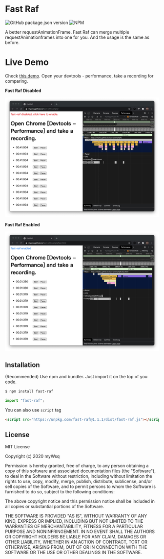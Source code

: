 # Fast Raf

![GitHub package.json version](https://img.shields.io/github/package-json/v/myWsq/fast-raf) ![NPM](https://img.shields.io/npm/l/fast-raf)

A better requestAnimationFrame. Fast Raf can merge multiple requestAnimationframes into one for you. And the usage is the same as before.

# Live Demo

Check [this demo](https://mywsq.github.io/fast-raf/example/). Open your devtools - performance, take a recording for comparing.

**Fast Raf Disabled**

![disabled](./fast-raf-disabled.jpg)

**Fast Raf Enabled**

![enabled](./fast-raf-enabled.jpg)

## Installation

(Recommended) Use npm and bundler. Just import it on the top of you code.

```shell
$ npm install fast-raf
```

```js
import "fast-raf";
```

You can also use `script` tag

```html
<script src="https://unpkg.com/fast-raf@1.1.1/dist/fast-raf.js"></script>
```

## License

MIT License

Copyright (c) 2020 myWsq

Permission is hereby granted, free of charge, to any person obtaining a copy
of this software and associated documentation files (the "Software"), to deal
in the Software without restriction, including without limitation the rights
to use, copy, modify, merge, publish, distribute, sublicense, and/or sell
copies of the Software, and to permit persons to whom the Software is
furnished to do so, subject to the following conditions:

The above copyright notice and this permission notice shall be included in all
copies or substantial portions of the Software.

THE SOFTWARE IS PROVIDED "AS IS", WITHOUT WARRANTY OF ANY KIND, EXPRESS OR
IMPLIED, INCLUDING BUT NOT LIMITED TO THE WARRANTIES OF MERCHANTABILITY,
FITNESS FOR A PARTICULAR PURPOSE AND NONINFRINGEMENT. IN NO EVENT SHALL THE
AUTHORS OR COPYRIGHT HOLDERS BE LIABLE FOR ANY CLAIM, DAMAGES OR OTHER
LIABILITY, WHETHER IN AN ACTION OF CONTRACT, TORT OR OTHERWISE, ARISING FROM,
OUT OF OR IN CONNECTION WITH THE SOFTWARE OR THE USE OR OTHER DEALINGS IN THE
SOFTWARE.
